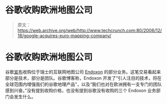 # 谷歌收购欧洲地图公司 

> 原文：<https://web.archive.org/web/http://www.techcrunch.com:80/2006/12/18/google-acquires-euro-mapping-company/>

# 谷歌收购欧洲地图公司

 [](https://web.archive.org/web/20210615012758/http://www.endoxon.com/) 谷歌[宣布](https://web.archive.org/web/20210615012758/http://googleblog.blogspot.com/2006/12/mapping-europe.html)收购位于瑞士的互联网地图公司 [Endoxon](https://web.archive.org/web/20210615012758/http://www.endoxon.com/) 的部分业务。这笔交易看起来部分是技术，部分是团队。谷歌博客称，Endoxon 开发了“引人注目的技术，将在全球范围内增强我们的谷歌地理产品”，以及“我们也对在欧洲拥有一支专门的团队感到兴奋。”没有提到收购价格，也没有提到谷歌没有收购的三个 Endoxon 业务部门会发生什么。